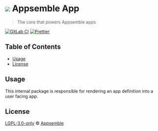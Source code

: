 # ![](https://gitlab.com/appsemble/appsemble/-/raw/0.33.9/config/assets/logo.svg) Appsemble App

> The core that powers Appsemble apps

[![GitLab CI](https://gitlab.com/appsemble/appsemble/badges/0.33.9/pipeline.svg)](https://gitlab.com/appsemble/appsemble/-/releases/0.33.9)
[![Prettier](https://img.shields.io/badge/code_style-prettier-ff69b4.svg)](https://prettier.io)

## Table of Contents

- [Usage](#usage)
- [License](#license)

## Usage

This internal package is responsible for rendering an app definition into a user facing app.

## License

[LGPL-3.0-only](https://gitlab.com/appsemble/appsemble/-/blob/0.33.9/LICENSE.md) ©
[Appsemble](https://appsemble.com)
